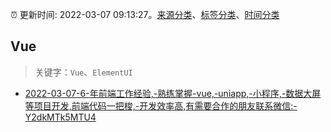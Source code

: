 :alarm_clock: 更新时间: 2022-03-07 09:13:27。[来源分类](../README.md)、[标签分类](../TAGS.md)、[时间分类](../TIMELINE.md)

## Vue


> 关键字：`Vue`、`ElementUI`



- [2022-03-07-6-年前端工作经验,-熟练掌握-vue,-uniapp,-小程序,-数据大屏等项目开发,前端代码一把梭,-开发效率高,有需要合作的朋友联系微信:-Y2dkMTk5MTU4](https://www.v2ex.com/t/838612) 